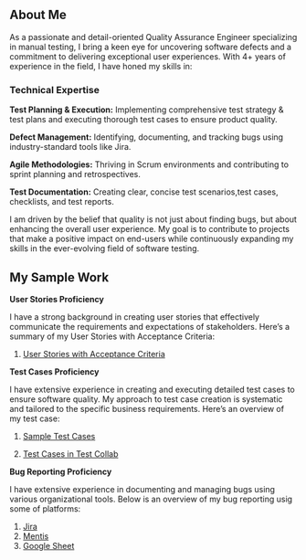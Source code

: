 
##  About Me
As a passionate and detail-oriented Quality Assurance Engineer specializing in manual testing, I bring a keen eye for uncovering software defects and a commitment to delivering exceptional user experiences. With 4+ years of experience in the field, I have honed my skills in:

### Technical Expertise

**Test Planning & Execution:** Implementing comprehensive test strategy & test plans and executing thorough test cases to ensure product quality.

**Defect Management:** Identifying, documenting, and tracking bugs using industry-standard tools like Jira.

**Agile Methodologies:** Thriving in Scrum environments and contributing to sprint planning and retrospectives.

**Test Documentation:** Creating clear, concise test scenarios,test cases, checklists, and test reports.


I am driven by the belief that quality is not just about finding bugs, but about enhancing the overall user experience. My goal is to contribute to projects that make a positive impact on end-users while continuously expanding my skills in the ever-evolving field of software testing.



## My Sample Work



**User Stories Proficiency**

I have a strong background in creating user stories that effectively communicate the requirements and expectations of stakeholders. Here’s a summary of my User Stories with Acceptance Criteria:

1. [User Stories with Acceptance Criteria](https://docs.google.com/document/d/1d67aYgNOsEA2LRx0vWJePDKEDFPJY8hx1h73cKK_uck/edit?usp=sharing)


**Test Cases Proficiency**

I have extensive experience in creating and executing detailed test cases to ensure software quality. My approach to test case creation is systematic and tailored to the specific business requirements. Here’s an overview of my test case:

1. [Sample Test Cases](https://docs.google.com/spreadsheets/d/1kWIwDF21TkVnGsw-ndRTVCYvyaTvhMHET1b2TbPYSK0/edit?usp=sharing)

2. [Test Cases in Test Collab]() 

**Bug Reporting Proficiency**

I have extensive experience in documenting and managing bugs using various organizational tools. Below is an overview of my bug reporting usig some of platforms:

1. [Jira]() 
2. [Mentis]() 
3. [Google Sheet]()
